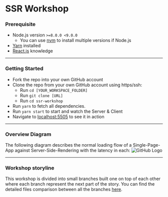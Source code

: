 # SSR Workshop

### Prerequisite
* Node.js version `>=8.0.0 <9.0.0`
  * You can use [nvm](https://github.com/creationix/nvm) to install multiple versions if Node.js
* [Yarn](https://yarnpkg.com/lang/en/) installed
* [React.js](https://reactjs.org/) knowledge

---

### Getting Started
* Fork the repo into your own GitHub account
* Clone the repo from your own GitHub account using https/ssh:
  * Run `cd [YOUR_WORKSPACE_FOLDER]`
  * Run `git clone [URL]`
  * Run `cd ssr-workshop`
* Run `yarn` to fetch all dependencies. 
* Run `yarn start` to start and watch the Server & Client 
* Navigate to [localhost:5505](http://localhost:5505) to see it in action 

---

### Overview Diagram 
The following diagram describes the normal loading flow of a Single-Page-App against Server-Side-Rendering with the latency in each:
![GitHub Logo](https://github.com/royeeshemesh/ssr-workshop/raw/master/ssr-workshop-01.png)


---

### Workshop storyline 
This workshop is divided into small branches built one on top of each other where each branch represent the next part of the story.
You can find the detailed files comparison between all the branches [here](https://royeeshemesh.github.io/ssr-workshop/).
